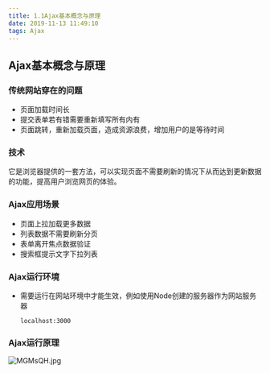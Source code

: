 ```yaml
---
title: 1.1Ajax基本概念与原理
date: 2019-11-13 11:49:10
tags: Ajax
---
```


## Ajax基本概念与原理

### 传统网站穿在的问题

- 页面加载时间长
- 提交表单若有错需要重新填写所有内有
- 页面跳转，重新加载页面，造成资源浪费，增加用户的是等待时间

### 技术

它是浏览器提供的一套方法，可以实现页面不需要刷新的情况下从而达到更新数据的功能，提高用户浏览网页的体验。

### Ajax应用场景

- 页面上拉加载更多数据
- 列表数据不需要刷新分页
- 表单离开焦点数据验证
- 搜索框提示文字下拉列表

### Ajax运行环境

- 需要运行在网站环境中才能生效，例如使用Node创建的服务器作为网站服务器

  ```
  localhost:3000
  ```

### Ajax运行原理

![MGMsQH.jpg](https://s2.ax1x.com/2019/11/13/MGMsQH.jpg)